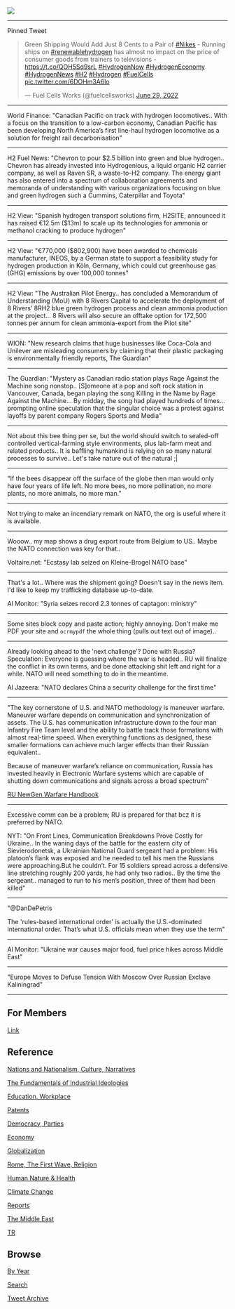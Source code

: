 <img src="https://drive.google.com/uc?export=view&id=1B2wf9R7AMH1d7Vw6e2mucLbIQ5NSjir7"/>

---

Pinned Tweet

<blockquote class="twitter-tweet"><p lang="en" dir="ltr">Green Shipping Would Add Just 8 Cents to a Pair of <a href="https://twitter.com/hashtag/Nikes?src=hash&amp;ref_src=twsrc%5Etfw">#Nikes</a> - Running ships on <a href="https://twitter.com/hashtag/renewablehydrogen?src=hash&amp;ref_src=twsrc%5Etfw">#renewablehydrogen</a> has almost no impact on the price of consumer goods from trainers to televisions - <a href="https://t.co/QOH5Sq9srL">https://t.co/QOH5Sq9srL</a> <a href="https://twitter.com/hashtag/HydrogenNow?src=hash&amp;ref_src=twsrc%5Etfw">#HydrogenNow</a> <a href="https://twitter.com/hashtag/HydrogenEconomy?src=hash&amp;ref_src=twsrc%5Etfw">#HydrogenEconomy</a> <a href="https://twitter.com/hashtag/HydrogenNews?src=hash&amp;ref_src=twsrc%5Etfw">#HydrogenNews</a> <a href="https://twitter.com/hashtag/H2?src=hash&amp;ref_src=twsrc%5Etfw">#H2</a> <a href="https://twitter.com/hashtag/Hydrogen?src=hash&amp;ref_src=twsrc%5Etfw">#Hydrogen</a> <a href="https://twitter.com/hashtag/FuelCells?src=hash&amp;ref_src=twsrc%5Etfw">#FuelCells</a> <a href="https://t.co/6DOHm3A6lo">pic.twitter.com/6DOHm3A6lo</a></p>&mdash; Fuel Cells Works (@fuelcellsworks) <a href="https://twitter.com/fuelcellsworks/status/1542127102941691904?ref_src=twsrc%5Etfw">June 29, 2022</a></blockquote> <script async src="https://platform.twitter.com/widgets.js" charset="utf-8"></script>

---

World Finance: "Canadian Pacific on track with hydrogen
locomotives.. With a focus on the transition to a low-carbon economy,
Canadian Pacific has been developing North America’s first line-haul
hydrogen locomotive as a solution for freight rail decarbonisation"


---

H2 Fuel News: "Chevron to pour $2.5 billion into green and blue
hydrogen.. Chevron has already invested into Hydrogenious, a liquid
organic H2 carrier company, as well as Raven SR, a waste-to-H2
company. The energy giant has also entered into a spectrum of
collaboration agreements and memoranda of understanding with various
organizations focusing on blue and green hydrogen such a Cummins,
Caterpillar and Toyota"

---

H2 View: "Spanish hydrogen transport solutions firm, H2SITE, announced
it has raised €12.5m ($13m) to scale up its technologies for ammonia
or methanol cracking to produce hydrogen"

---

H2 View: "€770,000 ($802,900) have been awarded to chemicals
manufacturer, INEOS, by a German state to support a feasibility study
for hydrogen production in Köln, Germany, which could cut greenhouse
gas (GHG) emissions by over 100,000 tonnes"

---

H2 View: "The Australian Pilot Energy.. has concluded a Memorandum of
Understanding (MoU) with 8 Rivers Capital to accelerate the deployment
of 8 Rivers’ 8RH2 blue green hydrogen process and clean ammonia
production at the project... 8 Rivers will also secure an offtake
option for 172,500 tonnes per annum for clean ammonia-export from the
Pilot site"

---

WION: "New research claims that huge businesses like Coca-Cola and
Unilever are misleading consumers by claiming that their plastic
packaging is environmentally friendly reports, The Guardian"

---

The Guardian: "Mystery as Canadian radio station plays Rage Against
the Machine song nonstop.. [S]omeone at a pop and soft rock station in
Vancouver, Canada, began playing the song Killing in the Name by Rage
Against the Machine... By midday, the song had played hundreds of
times... prompting online speculation that the singular choice was a
protest against layoffs by parent company Rogers Sports and Media"

---

Not about this bee thing per se, but the world should switch to
sealed-off controlled vertical-farming style environments, plus
lab-farm meat and related products.. It is baffling humankind is
relying on so many natural processes to survive.. Let's take nature
out of the natural ;|

---

"If the bees disappear off the surface of the globe then man would
only have four years of life left. No more bees, no more pollination,
no more plants, no more animals, no more man."

---

Not trying to make an incendiary remark on NATO, the org is useful
where it is available.

---

Wooow.. my map shows a drug export route from Belgium to US.. Maybe
the NATO connection was key for that..

Voltaire.net: "Ecstasy lab seized on Kleine-Brogel NATO base"

---

That's a lot.. Where was the shipment going? Doesn't say in the news
item. I'd like to keep my trafficking database up-to-date.

Al Monitor: "Syria seizes record 2.3 tonnes of captagon: ministry"

---

Some sites block copy and paste action; highly annoying. Don't make me
PDF your site and `ocrmypdf` the whole thing (pulls out text out of
image).. 

---

Already looking ahead to the 'next challenge'? Done with Russia?
Speculation: Everyone is guessing where the war is headed..  RU will
finalize the conflict in its own terms, and be done attacking shit
left and right for a while. NATO will need something to do in the
meantime.

Al Jazeera: "NATO declares China a security challenge for the first time"

---

"The key cornerstone of U.S. and NATO methodology is maneuver
warfare. Maneuver warfare depends on communication and synchronization
of assets. The U.S. has communication infrastructure down to the four
man Infantry Fire Team level and the ability to battle track those
formations with almost real-time speed. When everything functions as
designed, these smaller formations can achieve much larger effects
than their Russian equivalent..

Because of maneuver warfare’s reliance on communication, Russia has
invested heavily in Electronic Warfare systems which are capable of
shutting down communications and signals across a broad spectrum"

[RU NewGen Warfare Handbook](https://info.publicintelligence.net/AWG-RussianNewWarfareHandbook.pdf)

---

Excessive comm can be a problem; RU is prepared for that bcz it is
preferred by NATO.

NYT: "On Front Lines, Communication Breakdowns Prove Costly for
Ukraine.. In the waning days of the battle for the eastern city of
Sievierodonetsk, a Ukrainian National Guard sergeant had a problem:
His platoon’s flank was exposed and he needed to tell his men the
Russians were approaching.But he couldn’t. For 15 soldiers spread
across a defensive line stretching roughly 200 yards, he had only two
radios.. By the time the sergeant.. managed to run to his men’s
position, three of them had been killed"

---

"@DanDePetris

The 'rules-based international order' is actually the U.S.-dominated
international order. That’s what U.S. officials mean when they use the
term"

---

Al Monitor: "Ukraine war causes major food, fuel price hikes across Middle East"

---

"Europe Moves to Defuse Tension With Moscow Over Russian Exclave
Kaliningrad"

---

## For Members

[Link](https://thirdwave-members.herokuapp.com)

## Reference

[Nations and Nationalism, Culture, Narratives](2013/02/nations-and-nationalism.html)

[The Fundamentals of Industrial Ideologies](2011/04/fundamentals-of-industrial-ideologies.html)

[Education, Workplace](2017/09/education-workplace.html)

[Patents](2018/09/patents.html)

[Democracy, Parties](2016/11/democracy.html)

[Economy](2018/05/economy.html)

[Globalization](2018/09/globalization.html)

[Rome, The First Wave, Religion](2017/12/rome.html)

[Human Nature & Health](2020/07/human-nature.html)

[Climate Change](2018/12/climate.html)

[Reports](2019/05/reports.html)

[The Middle East](2019/07/middleeast.html)

[TR](../tr)

## Browse

[By Year](years.html)

[Search](search.html)

[Tweet Archive](tweets/index.html)
